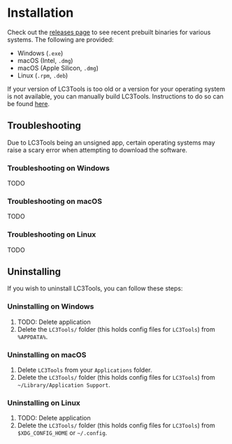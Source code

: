 # Installation

Check out the [releases page](https://github.com/endorpersand/lc3tools/releases) to see recent prebuilt binaries for various systems. The following are provided:

- Windows (`.exe`)
- macOS (Intel, `.dmg`)
- macOS (Apple Silicon, `.dmg`)
- Linux (`.rpm`, `.deb`)

If your version of LC3Tools is too old or a version for your operating system is not available, you can manually build LC3Tools. Instructions to do so can be found [here](./BUILDING.md).

## Troubleshooting

Due to LC3Tools being an unsigned app, certain operating systems may raise a scary error when attempting to download the software.

### Troubleshooting on Windows

TODO

### Troubleshooting on macOS

TODO

### Troubleshooting on Linux

TODO

## Uninstalling

If you wish to uninstall LC3Tools, you can follow these steps:

### Uninstalling on Windows

1. TODO: Delete application
2. Delete the `LC3Tools/` folder (this holds config files for `LC3Tools`) from `%APPDATA%`.

### Uninstalling on macOS

1. Delete `LC3Tools` from your `Applications` folder.
2. Delete the `LC3Tools/` folder (this holds config files for `LC3Tools`) from `~/Library/Application Support`.

### Uninstalling on Linux

1. TODO: Delete application
2. Delete the `LC3Tools/` folder (this holds config files for `LC3Tools`) from `$XDG_CONFIG_HOME` or `~/.config`.
